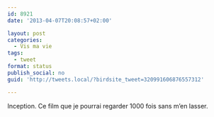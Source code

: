 ```yaml
---
id: 8921
date: '2013-04-07T20:08:57+02:00'

layout: post
categories:
  - Vis ma vie
tags:
  - tweet
format: status
publish_social: no
guid: 'http://tweets.local/?birdsite_tweet=320991606876557312'

---
```


Inception. Ce film que je pourrai regarder 1000 fois sans m’en lasser.